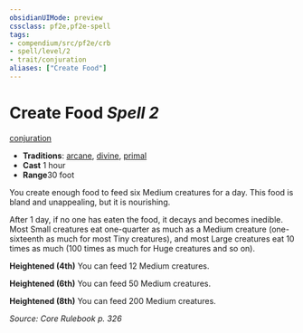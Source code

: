 ```yaml
---
obsidianUIMode: preview
cssclass: pf2e,pf2e-spell
tags:
- compendium/src/pf2e/crb
- spell/level/2
- trait/conjuration
aliases: ["Create Food"]
---
```

# Create Food *Spell 2*   
[conjuration](../../rules/traits/conjuration.md)  

- **Traditions**: [arcane](../../rules/traits/arcane.md), [divine](../../rules/traits/divine.md), [primal](../../rules/traits/primal.md)
- **Cast** 1 hour 
- **Range**30 foot

You create enough food to feed six Medium creatures for a day. This food is bland and unappealing, but it is nourishing.

After 1 day, if no one has eaten the food, it decays and becomes inedible. Most Small creatures eat one-quarter as much as a Medium creature (one-sixteenth as much for most Tiny creatures), and most Large creatures eat 10 times as much (100 times as much for Huge creatures and so on).

**Heightened (4th)** You can feed 12 Medium creatures.

**Heightened (6th)** You can feed 50 Medium creatures.

**Heightened (8th)** You can feed 200 Medium creatures.

*Source: Core Rulebook p. 326*